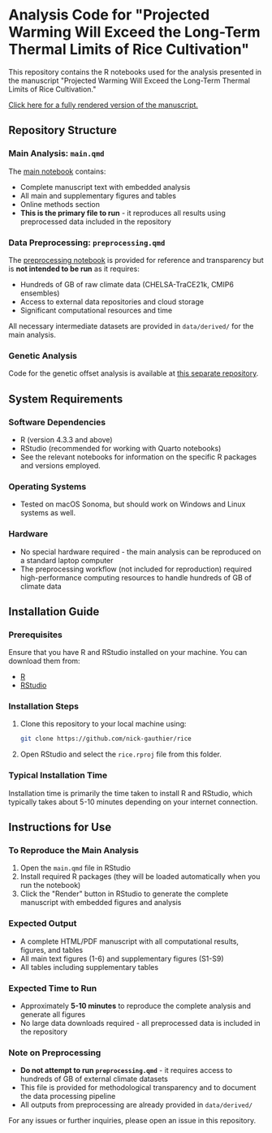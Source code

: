 # Analysis Code for "Projected Warming Will Exceed the Long-Term Thermal Limits of Rice Cultivation"

This repository contains the R notebooks used for the analysis presented in the manuscript "Projected Warming Will Exceed the Long-Term Thermal Limits of Rice Cultivation."

[Click here for a fully rendered version of the manuscript.](https://nick-gauthier.github.io/rice/)

## Repository Structure

### Main Analysis: `main.qmd`
The [main notebook](https://github.com/nick-gauthier/rice/blob/main/main.qmd) contains:
- Complete manuscript text with embedded analysis
- All main and supplementary figures and tables
- Online methods section
- **This is the primary file to run** - it reproduces all results using preprocessed data included in the repository

### Data Preprocessing: `preprocessing.qmd` 
The [preprocessing notebook](https://github.com/nick-gauthier/rice/blob/main/preprocessing.qmd) is provided for reference and transparency but is **not intended to be run** as it requires:
- Hundreds of GB of raw climate data (CHELSA-TraCE21k, CMIP6 ensembles)
- Access to external data repositories and cloud storage
- Significant computational resources and time

All necessary intermediate datasets are provided in `data/derived/` for the main analysis.

### Genetic Analysis
Code for the genetic offset analysis is available at [this separate repository](https://github.com/ornobalam/riceGenomicOffset).
  
## System Requirements

### Software Dependencies
- R (version 4.3.3 and above)
- RStudio (recommended for working with Quarto notebooks)
- See the relevant notebooks for information on the specific R packages and versions employed.

### Operating Systems
- Tested on macOS Sonoma, but should work on Windows and Linux systems as well.

### Hardware
- No special hardware required - the main analysis can be reproduced on a standard laptop computer
- The preprocessing workflow (not included for reproduction) required high-performance computing resources to handle hundreds of GB of climate data

## Installation Guide

### Prerequisites
Ensure that you have R and RStudio installed on your machine. You can download them from:
- [R](https://cran.r-project.org/)
- [RStudio](https://www.rstudio.com/products/rstudio/download/)

### Installation Steps
1. Clone this repository to your local machine using:
   ```bash
   git clone https://github.com/nick-gauthier/rice
   ```
2. Open RStudio and select the `rice.rproj` file from this folder.

### Typical Installation Time
Installation time is primarily the time taken to install R and RStudio, which typically takes about 5-10 minutes depending on your internet connection.

## Instructions for Use

### To Reproduce the Main Analysis
1. Open the `main.qmd` file in RStudio
2. Install required R packages (they will be loaded automatically when you run the notebook)
3. Click the "Render" button in RStudio to generate the complete manuscript with embedded figures and analysis

### Expected Output
- A complete HTML/PDF manuscript with all computational results, figures, and tables
- All main text figures (1-6) and supplementary figures (S1-S9)
- All tables including supplementary tables

### Expected Time to Run
- Approximately **5-10 minutes** to reproduce the complete analysis and generate all figures
- No large data downloads required - all preprocessed data is included in the repository

### Note on Preprocessing
- **Do not attempt to run `preprocessing.qmd`** - it requires access to hundreds of GB of external climate datasets
- This file is provided for methodological transparency and to document the data processing pipeline
- All outputs from preprocessing are already provided in `data/derived/`

For any issues or further inquiries, please open an issue in this repository.
